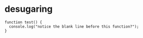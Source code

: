 # desugaring

```
function test() {
  console.log("notice the blank line before this function?");
}
```
